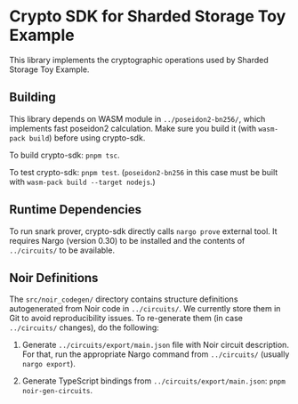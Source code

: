 # Crypto SDK for Sharded Storage Toy Example

This library implements the cryptographic operations used by Sharded Storage Toy Example.

## Building

This library depends on WASM module in `../poseidon2-bn256/`,
  which implements fast poseidon2 calculation.
Make sure you build it (with `wasm-pack build`) before using crypto-sdk.

To build crypto-sdk: `pnpm tsc`.

To test crypto-sdk: `pnpm test`. (`poseidon2-bn256` in this case must be built with `wasm-pack build --target nodejs`.)

## Runtime Dependencies

To run snark prover, crypto-sdk directly calls `nargo prove` external tool.
It requires Nargo (version 0.30) to be installed and the contents of `../circuits/` to be available.

## Noir Definitions

The `src/noir_codegen/` directory contains structure definitions autogenerated from Noir code in `../circuits/`.
We currently store them in Git to avoid reproducibility issues.
To re-generate them (in case `../circuits/` changes), do the following:

1. Generate `../circuits/export/main.json` file with Noir circuit description.
   For that, run the appropriate Nargo command from `../circuits/` (usually `nargo export`).

2. Generate TypeScript bindings from `../circuits/export/main.json`:
     `pnpm noir-gen-circuits`.
